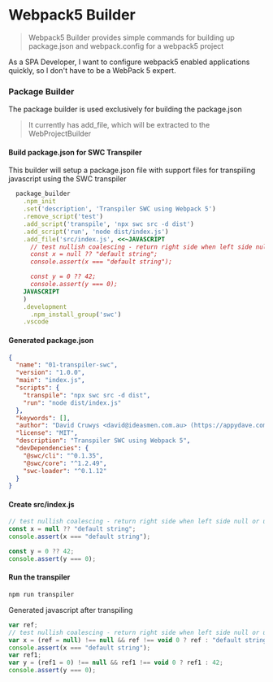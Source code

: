 # Webpack5 Builder

> Webpack5 Builder provides simple commands for building up package.json and webpack.config for a webpack5 project

As a SPA Developer, I want to configure webpack5 enabled applications quickly, so I don't have to be a WebPack 5 expert.

### Package Builder

The package builder is used exclusively for building the package.json

> It currently has add_file, which will be extracted to the WebProjectBuilder

#### Build package.json for SWC Transpiler

This builder will setup a package.json file with support files for transpiling javascript using the SWC transpiler

```ruby
  package_builder
    .npm_init
    .set('description', 'Transpiler SWC using Webpack 5')
    .remove_script('test')
    .add_script('transpile', 'npx swc src -d dist')
    .add_script('run', 'node dist/index.js')
    .add_file('src/index.js', <<~JAVASCRIPT
      // test nullish coalescing - return right side when left side null or undefined
      const x = null ?? "default string";
      console.assert(x === "default string");

      const y = 0 ?? 42;
      console.assert(y === 0);
    JAVASCRIPT
    )
    .development
      .npm_install_group('swc')
    .vscode
```

#### Generated package.json

```json
{
  "name": "01-transpiler-swc",
  "version": "1.0.0",
  "main": "index.js",
  "scripts": {
    "transpile": "npx swc src -d dist",
    "run": "node dist/index.js"
  },
  "keywords": [],
  "author": "David Cruwys <david@ideasmen.com.au> (https://appydave.com/)",
  "license": "MIT",
  "description": "Transpiler SWC using Webpack 5",
  "devDependencies": {
    "@swc/cli": "^0.1.35",
    "@swc/core": "^1.2.49",
    "swc-loader": "^0.1.12"
  }
}
```

#### Create src/index.js

```javascript
// test nullish coalescing - return right side when left side null or undefined
const x = null ?? "default string";
console.assert(x === "default string");

const y = 0 ?? 42;
console.assert(y === 0);
```

#### Run the transpiler

```bash
npm run transpiler
```

Generated javascript after transpiling

```javascript
var ref;
// test nullish coalescing - return right side when left side null or undefined
var x = (ref = null) !== null && ref !== void 0 ? ref : "default string";
console.assert(x === "default string");
var ref1;
var y = (ref1 = 0) !== null && ref1 !== void 0 ? ref1 : 42;
console.assert(y === 0);
```
